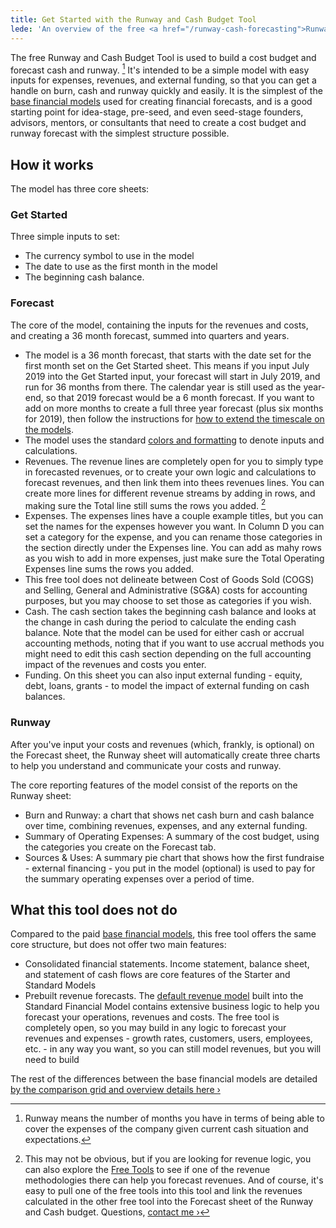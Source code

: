 ```yaml
---
title: Get Started with the Runway and Cash Budget Tool
lede: 'An overview of the free <a href="/runway-cash-forecasting">Runway and Cash Budget Tool</a>.'
---
```

The free Runway and Cash Budget Tool is used to build a cost budget and forecast cash and runway. [^1] It's intended to be a simple model with easy inputs for expenses, revenues, and external funding, so that you can get a handle on burn, cash and runway quickly and easily. It is the simplest of the [base financial models](/models#base) used for creating financial forecasts, and is a good starting point for idea-stage, pre-seed, and even seed-stage founders, advisors, mentors, or consultants that need to create a cost budget and runway forecast with the simplest structure possible.

## How it works

The model has three core sheets:

### Get Started

Three simple inputs to set:

- The currency symbol to use in the model
- The date to use as the first month in the model
- The beginning cash balance.

### Forecast

The core of the model, containing the inputs for the revenues and costs, and creating a 36 month forecast, summed into quarters and years.

- The model is a 36 month forecast, that starts with the date set for the first month set on the Get Started sheet. This means if you input July 2019 into the Get Started input, your forecast will start in July 2019, and run for 36 months from there. The calendar year is still used as the year-end, so that 2019 forecast would be a 6 month forecast. If you want to add on more months to create a full three year forecast (plus six months for 2019), then follow the instructions for [how to extend the timescale on the models](/learn/extend-time-periods).
- The model uses the standard [colors and formatting](/learn/colors-and-formatting) to denote inputs and calculations.
- Revenues. The revenue lines are completely open for you to simply type in forecasted revenues, or to create your own logic and calculations to forecast revenues, and then link them into thees revenues lines. You can create more lines for different revenue streams by adding in rows, and making sure the Total line still sums the rows you added. [^2]
- Expenses. The expenses lines have a couple example titles, but you can set the names for the expenses however you want. In Column D you can set a category for the expense, and you can rename those categories in the section directly under the Expenses line. You can add as mahy rows as you wish to add in more expenses, just make sure the Total Operating Expenses line sums the rows you added.
- This free tool does not delineate between Cost of Goods Sold (COGS) and Selling, General and Administrative (SG&A) costs for accounting purposes, but you may choose to set those as categories if you wish.
- Cash. The cash section takes the beginning cash balance and looks at the change in cash during the period to calculate the ending cash balance. Note that the model can be used for either cash or accrual accounting methods, noting that if you want to use accrual methods you might need to edit this cash section depending on the full accounting impact of the revenues and costs you enter.
- Funding. On this sheet you can also input external funding - equity, debt, loans, grants - to model the impact of external funding on cash balances.

### Runway

After you've input your costs and revenues (which, frankly, is optional) on the Forecast sheet, the Runway sheet will automatically create three charts to help you understand and communicate your costs and runway.

The core reporting features of the model consist of the reports on the Runway sheet:

- Burn and Runway: a chart that shows net cash burn and cash balance over time, combining revenues, expenses, and any external funding.
- Summary of Operating Expenses: A summary of the cost budget, using the categories you create on the Forecast tab.
- Sources & Uses: A summary pie chart that shows how the first fundraise - external financing - you put in the model (optional) is used to pay for the summary operating expenses over a period of time.

## What this tool does not do

Compared to the paid <a href="/models#base">base financial models</a>, this free tool offers the same core structure, but does not offer two main features:

- Consolidated financial statements. Income statement, balance sheet, and statement of cash flows are core features of the Starter and Standard Models
- Prebuilt revenue forecasts. The [default revenue model](/learn/revenue-model) built into the Standard Financial Model contains extensive business logic to help you forecast your operations, revenues and costs. The free tool is completely open, so you may build in any logic to forecast your revenues and expenses - growth rates, customers, users, employees, etc. - in any way you want, so you can still model revenues, but you will need to build

The rest of the differences between the base financial models are detailed <a href="/models#base">by the comparison grid and overview details here &rsaquo;</a>

[^1]: Runway means the number of months you have in terms of being able to cover the expenses of the company given current cash situation and expectations.
[^2]: This may not be obvious, but if you are looking for revenue logic, you can also explore the <a href="/models#free">Free Tools</a> to see if one of the revenue methodologies there can help you forecast revenues. And of course, it's easy to pull one of the free tools into this tool and link the revenues calculated in the other free tool into the Forecast sheet of the Runway and Cash budget. Questions, [contact me &rsaquo;](/learn/contact)
